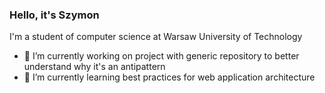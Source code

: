 ### Hello, it's Szymon 
I'm a student of computer science at Warsaw University of Technology 

- 🔭 I’m currently working on project with generic repository to better understand why it's an antipattern 
- 🌱 I’m currently learning best practices for web application architecture 
